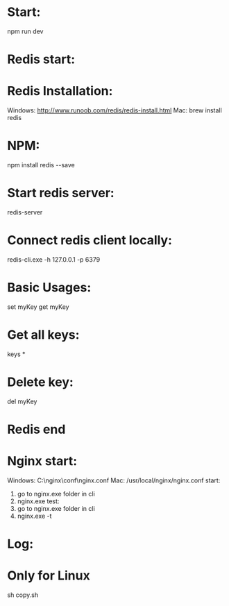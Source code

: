 # Start:
npm run dev
# Redis start:
# Redis Installation:
Windows: http://www.runoob.com/redis/redis-install.html
Mac: brew install redis
# NPM:
npm install redis --save
# Start redis server: 
redis-server
# Connect redis client locally: 
redis-cli.exe -h 127.0.0.1 -p 6379
# Basic Usages:
set myKey
get myKey
# Get all keys:
keys * 
# Delete key:
del myKey
# Redis end
# Nginx start:
Windows: C:\nginx\conf\nginx.conf
Mac: /usr/local/nginx/nginx.conf
start: 
1. go to nginx.exe folder in cli
2. nginx.exe
test: 
1. go to nginx.exe folder in cli
2. nginx.exe -t
# Log: 
# Only for Linux
sh copy.sh

